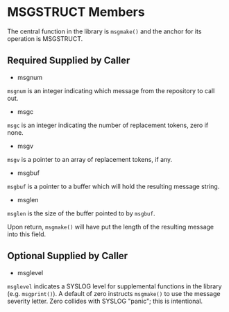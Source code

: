 # MSGSTRUCT Members

The central function in the library is `msgmake()`
and the anchor for its operation is MSGSTRUCT.

## Required Supplied by Caller

* msgnum

`msgnum` is an integer indicating which message from the repository to call out.

* msgc

`msgc` is an integer indicating the number of replacement tokens, zero if none.

* msgv

`msgv` is a pointer to an array of replacement tokens, if any.

* msgbuf

`msgbuf` is a pointer to a buffer which will hold the resulting message string.

* msglen

`msglen` is the size of the buffer pointed to by `msgbuf`.

Upon return, `msgmake()` will have put the length of the resulting message into this field.

## Optional Supplied by Caller

* msglevel

`msglevel` indicates a SYSLOG level for supplemental functions in the library 
(e.g. `msgprint()`). A default of zero instructs `msgmake()` to use the message 
severity letter. Zero collides with SYSLOG "panic"; this is intentional.


